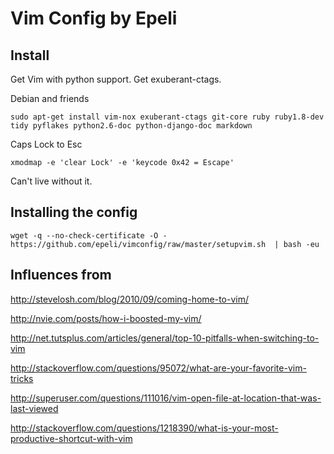 # Vim Config by Epeli

## Install

Get Vim with python support.
Get exuberant-ctags.

Debian and friends

    sudo apt-get install vim-nox exuberant-ctags git-core ruby ruby1.8-dev tidy pyflakes python2.6-doc python-django-doc markdown

Caps Lock to Esc

    xmodmap -e 'clear Lock' -e 'keycode 0x42 = Escape'

Can't live without it.

## Installing the config

    wget -q --no-check-certificate -O - https://github.com/epeli/vimconfig/raw/master/setupvim.sh  | bash -eu

## Influences from

http://stevelosh.com/blog/2010/09/coming-home-to-vim/

http://nvie.com/posts/how-i-boosted-my-vim/

http://net.tutsplus.com/articles/general/top-10-pitfalls-when-switching-to-vim

http://stackoverflow.com/questions/95072/what-are-your-favorite-vim-tricks

http://superuser.com/questions/111016/vim-open-file-at-location-that-was-last-viewed

http://stackoverflow.com/questions/1218390/what-is-your-most-productive-shortcut-with-vim
